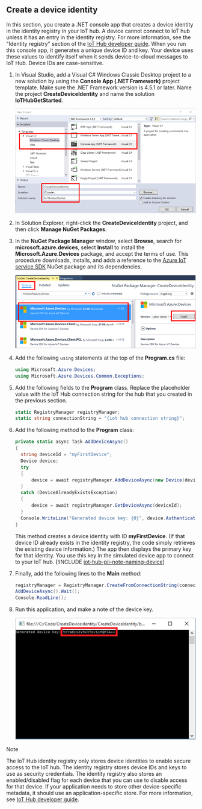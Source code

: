 ## Create a device identity

In this section, you create a .NET console app that creates a device identity in the identity registry in your IoT hub. A device cannot connect to IoT hub unless it has an entry in the identity registry. For more information, see the "Identity registry" section of the [IoT Hub developer guide][lnk-devguide-identity]. When you run this console app, it generates a unique device ID and key. Your device uses these values to identify itself when it sends device-to-cloud messages to IoT Hub. Device IDs are case-sensitive.

1. In Visual Studio, add a Visual C# Windows Classic Desktop project to a new solution by using the **Console App (.NET Framework)** project template. Make sure the .NET Framework version is 4.5.1 or later. Name the project **CreateDeviceIdentity** and name the solution **IoTHubGetStarted**.

    ![New Visual C# Windows Classic Desktop project][10]

1. In Solution Explorer, right-click the **CreateDeviceIdentity** project, and then click **Manage NuGet Packages**.

1. In the **NuGet Package Manager** window, select **Browse**, search for **microsoft.azure.devices**, select **Install** to install the **Microsoft.Azure.Devices** package, and accept the terms of use. This procedure downloads, installs, and adds a reference to the [Azure IoT service SDK][lnk-nuget-service-sdk] NuGet package and its dependencies.

    ![NuGet Package Manager window][11]

1. Add the following `using` statements at the top of the **Program.cs** file:

    ```csharp
    using Microsoft.Azure.Devices;
    using Microsoft.Azure.Devices.Common.Exceptions;
    ```

1. Add the following fields to the **Program** class. Replace the placeholder value with the IoT Hub connection string for the hub that you created in the previous section.

    ```csharp
    static RegistryManager registryManager;
    static string connectionString = "{iot hub connection string}";
    ```

1. Add the following method to the **Program** class:

    ```csharp
    private static async Task AddDeviceAsync()
    {
      string deviceId = "myFirstDevice";
      Device device;
      try
      {
          device = await registryManager.AddDeviceAsync(new Device(deviceId));
      }
      catch (DeviceAlreadyExistsException)
      {
          device = await registryManager.GetDeviceAsync(deviceId);
      }
      Console.WriteLine("Generated device key: {0}", device.Authentication.SymmetricKey.PrimaryKey);
    }
    ```

    This method creates a device identity with ID **myFirstDevice**. (If that device ID already exists in the identity registry, the code simply retrieves the existing device information.) The app then displays the primary key for that identity. You use this key in the simulated device app to connect to your IoT hub.
[!INCLUDE [iot-hub-pii-note-naming-device](iot-hub-pii-note-naming-device.md)]

1. Finally, add the following lines to the **Main** method:

    ```csharp
    registryManager = RegistryManager.CreateFromConnectionString(connectionString);
    AddDeviceAsync().Wait();
    Console.ReadLine();
    ```

1. Run this application, and make a note of the device key.

    ![Device key generated by the application][12]

> [!NOTE]
> The IoT Hub identity registry only stores device identities to enable secure access to the IoT hub. The identity registry stores device IDs and keys to use as security credentials. The identity registry also stores an enabled/disabled flag for each device that you can use to disable access for that device. If your application needs to store other device-specific metadata, it should use an application-specific store. For more information, see [IoT Hub developer guide][lnk-devguide-identity].

<!-- Images. -->
[10]: ./media/iot-hub-get-started-create-device-identity-csharp/create-identity-csharp1.png
[11]: ./media/iot-hub-get-started-create-device-identity-csharp/create-identity-csharp2.png
[12]: ./media/iot-hub-get-started-create-device-identity-csharp/create-identity-csharp3.png

<!-- Links -->
[lnk-devguide-identity]: ../articles/iot-hub/iot-hub-devguide-identity-registry.md
[lnk-nuget-service-sdk]: https://www.nuget.org/packages/Microsoft.Azure.Devices/
